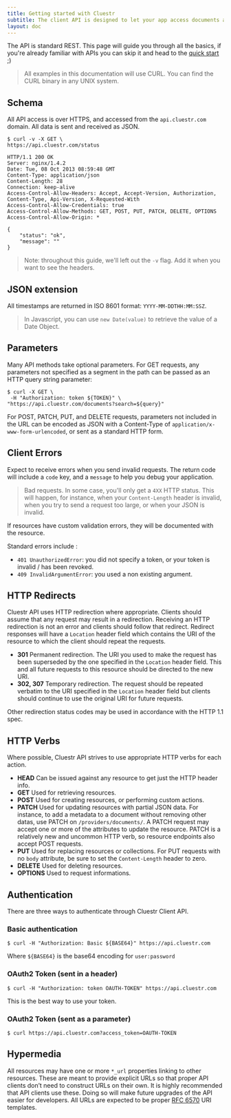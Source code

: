 ```yaml
---
title: Getting started with Cluestr
subtitle: The client API is designed to let your app access documents and metadata on Cluestr after processing.
layout: doc
---
```


The API is standard REST. This page will guide you through all the basics, if you're already familiar with APIs you can skip it and head to the [quick start](/quick-start) ;)

> All examples in this documentation will use CURL. You can find the CURL binary in any UNIX system.

## Schema

All API access is over HTTPS, and accessed from the `api.cluestr.com` domain. All data is sent and received as JSON.

	$ curl -v -X GET \
	https://api.cluestr.com/status

	HTTP/1.1 200 OK
	Server: nginx/1.4.2
	Date: Tue, 08 Oct 2013 08:59:48 GMT
	Content-Type: application/json
	Content-Length: 28
	Connection: keep-alive
	Access-Control-Allow-Headers: Accept, Accept-Version, Authorization, Content-Type, Api-Version, X-Requested-With
	Access-Control-Allow-Credentials: true
	Access-Control-Allow-Methods: GET, POST, PUT, PATCH, DELETE, OPTIONS
	Access-Control-Allow-Origin: *

	{
		"status": "ok",
		"message": ""
	}

> Note: throughout this guide, we'll left out the `-v` flag. Add it when you want to see the headers.

## JSON extension
All timestamps are returned in ISO 8601 format: `YYYY-MM-DDTHH:MM:SSZ`.

> In Javascript, you can use `new Date(value)` to retrieve the value of a Date Object.

## Parameters

Many API methods take optional parameters. For GET requests, any parameters not specified as a segment in the path can be passed as an HTTP query string parameter:

	$ curl -X GET \
	 -H "Authorization: token ${TOKEN}" \
	"https://api.cluestr.com/documents?search=${query}"


For POST, PATCH, PUT, and DELETE requests, parameters not included in the URL can be encoded as JSON with a Content-Type of `application/x-www-form-urlencoded`, or sent as a standard HTTP form.

## Client Errors

Expect to receive errors when you send invalid requests. The return code will include a `code` key, and a `message` to help you debug your application.

> Bad requests.
> In some case, you'll only get a `4XX` HTTP status. This will happen, for instance, when your `Content-Length` header is invalid, when you try to send a request too large, or when your JSON is invalid.

If resources have custom validation errors, they will be documented with the resource.

Standard errors include :

* `401 UnauthorizedError`: you did not specify a token, or your token is invalid / has been revoked.
* `409 InvalidArgumentError`: you used a non existing argument.

## HTTP Redirects

Cluestr API uses HTTP redirection where appropriate. Clients should assume that any request may result in a redirection. Receiving an HTTP redirection is not an error and clients should follow that redirect. Redirect responses will have a `Location` header field which contains the URI of the resource to which the client should repeat the requests.

- __301__ Permanent redirection. The URI you used to make the request has been superseded by the one specified in the `Location` header field. This and all future requests to this resource should be directed to the new URI.
- __302, 307__ Temporary redirection. The request should be repeated verbatim to the URI specified in the `Location` header field but clients should continue to use the original URI for future requests.

Other redirection status codes may be used in accordance with the HTTP 1.1 spec.

## HTTP Verbs

Where possible, Cluestr API strives to use appropriate HTTP verbs for each action.

- __HEAD__ Can be issued against any resource to get just the HTTP header info.
- __GET__ Used for retrieving resources.
- __POST__ Used for creating resources, or performing custom actions.
- __PATCH__ Used for updating resources with partial JSON data. For instance, to add a metadata to a document without removing other datas, use PATCH on `/providers/documents/`. A PATCH request may accept one or more of the attributes to update the resource. PATCH is a relatively new and uncommon HTTP verb, so resource endpoints also accept POST requests.
- __PUT__ Used for replacing resources or collections. For PUT requests with no `body` attribute, be sure to set the `Content-Length` header to zero.
- __DELETE__ Used for deleting resources.
- __OPTIONS__ Used to request informations.

## Authentication

There are three ways to authenticate through Cluestr Client API.

### Basic authentication
	$ curl -H "Authorization: Basic ${BASE64}" https://api.cluestr.com

Where `${BASE64}` is the base64 encoding for `user:password`

### OAuth2 Token (sent in a header)
	$ curl -H "Authorization: token OAUTH-TOKEN" https://api.cluestr.com
This is the best way to use your token.

### OAuth2 Token (sent as a parameter)
	$ curl https://api.cluestr.com?access_token=OAUTH-TOKEN


## Hypermedia
All resources may have one or more `*_url` properties linking to other resources. These are meant to provide explicit URLs so that proper API clients don’t need to construct URLs on their own. It is highly recommended that API clients use these. Doing so will make future upgrades of the API easier for developers. All URLs are expected to be proper [RFC 6570](http://tools.ietf.org/html/rfc6570) URI templates.
